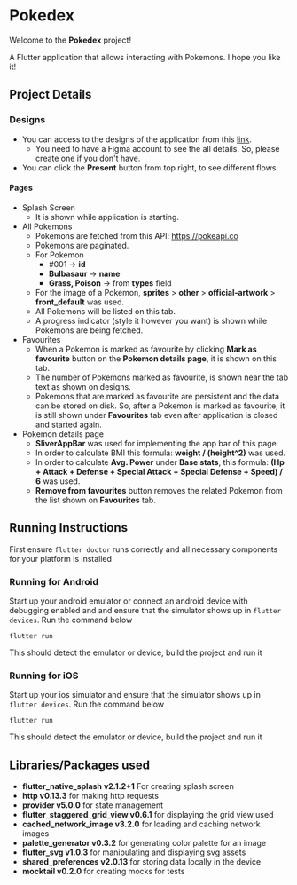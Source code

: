 # Pokedex

Welcome to the **Pokedex** project!

A Flutter application that allows interacting with Pokemons. I hope you like it!

## Project Details

### Designs

- You can access to the designs of the application from this [link](https://www.figma.com/file/vP3TT058xIqpOv5zv7cUg9/Pokedex-Assessment?node-id=32%3A83).
  - You need to have a Figma account to see the all details. So, please create one if you don't have.
- You can click the **Present** button from top right, to see different flows.

#### Pages

- Splash Screen
  - It is shown while application is starting.
- All Pokemons
  - Pokemons are fetched from this API: <https://pokeapi.co>
  - Pokemons are paginated.
  - For Pokemon
    - #001 -> **id**
    - **Bulbasaur** -> **name**
    - **Grass, Poison** -> from **types** field
  - For the image of a Pokemon, **sprites** > **other** > **official-artwork** > **front_default** was used.
  - All Pokemons will be listed on this tab.
  - A progress indicator (style it however you want) is shown while Pokemons are being fetched.
- Favourites
  - When a Pokemon is marked as favourite by clicking **Mark as favourite** button on the **Pokemon details page**, it is shown on this tab.
  - The number of Pokemons marked as favourite, is shown near the tab text as shown on designs.
  - Pokemons that are marked as favourite are persistent and the data can be stored on disk. So, after a Pokemon is marked as favourite, it is still shown under **Favourites** tab even after application is closed and started again.
- Pokemon details page
  - **SliverAppBar** was used for implementing the app bar of this page.
  - In order to calculate BMI this formula: **weight / (height^2)** was used.
  - In order to calculate **Avg. Power** under **Base stats**, this formula: **(Hp + Attack + Defense + Special Attack + Special Defense + Speed) / 6** was used.
  - **Remove from favourites** button removes the related Pokemon from the list shown on **Favourites** tab.

## Running Instructions

First ensure ``flutter doctor`` runs correctly and all necessary components for your platform is installed

### Running for Android

Start up your android emulator or connect an android device with debugging enabled and and ensure that the simulator shows up in ``flutter devices``. Run the command below

``flutter run``

This should detect the emulator or device, build the project and run it

### Running for iOS

Start up your ios simulator and ensure that the simulator shows up in ``flutter devices``. Run the command below

``flutter run``

This should detect the emulator or device, build the project and run it

## Libraries/Packages used

- **flutter_native_splash v2.1.2+1** For creating splash screen
- **http v0.13.3** for making http requests
- **provider v5.0.0** for state management
- **flutter_staggered_grid_view v0.6.1** for displaying the grid view used
- **cached_network_image v3.2.0** for loading and caching network images
- **palette_generator v0.3.2** for generating color palette for an image
- **flutter_svg v1.0.3** for manipulating and displaying svg assets
- **shared_preferences v2.0.13** for storing data locally in the device
- **mocktail v0.2.0** for creating mocks for tests
